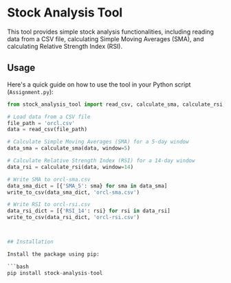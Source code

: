 # Stock Analysis Tool

This tool provides simple stock analysis functionalities, including reading data from a CSV file, calculating Simple Moving Averages (SMA), and calculating Relative Strength Index (RSI).

## Usage

Here's a quick guide on how to use the tool in your Python script (`Assignment.py`):

```python
from stock_analysis_tool import read_csv, calculate_sma, calculate_rsi, write_to_csv

# Load data from a CSV file
file_path = 'orcl.csv'
data = read_csv(file_path)

# Calculate Simple Moving Averages (SMA) for a 5-day window
data_sma = calculate_sma(data, window=5)

# Calculate Relative Strength Index (RSI) for a 14-day window
data_rsi = calculate_rsi(data, window=14)

# Write SMA to orcl-sma.csv
data_sma_dict = [{'SMA_5': sma} for sma in data_sma]
write_to_csv(data_sma_dict, 'orcl-sma.csv')

# Write RSI to orcl-rsi.csv
data_rsi_dict = [{'RSI_14': rsi} for rsi in data_rsi]
write_to_csv(data_rsi_dict, 'orcl-rsi.csv')



## Installation

Install the package using pip:

```bash
pip install stock-analysis-tool

